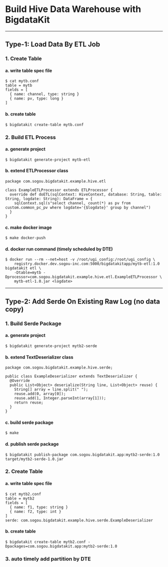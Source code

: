 # Build Hive Data Warehouse with BigdataKit

---

## Type-1: Load Data By ETL Job

### 1. Create Table

#### a. write table spec file

```
$ cat mytb.conf
table = mytb
fields = [
  { name: channel, type: string }
  { name: pv, type: long }
]
```

#### b. create table

```
$ bigdatakit create-table mytb.conf
```

### 2. Build ETL Process

#### a. generate project

```
$ bigdatakit generate-project mytb-etl
```

#### b. extend ETLProcessor class

```
package com.sogou.bigdatakit.example.hive.etl

class ExampleETLProcessor extends ETLProcessor {
  override def doETL(sqlContext: HiveContext, database: String, table: String, logdate: String): DataFrame = {
    sqlContext.sql(s"select channel, count(*) as pv from custom.common_pc_pv where logdate='{$logdate}' group by channel")
  }
}
```

#### c. make docker image

```
$ make docker-push
```

#### d. docker run command (timely scheduled by DTE)
```
$ docker run --rm --net=host -v /root/ugi_config:/root/ugi_config \
    registry.docker.dev.sogou-inc.com:5000/bigdatakitapp/mytb-etl:1.0 bigdatakit etl \
    -Dtable=mytb -Dprocessor=com.sogou.bigdatakit.example.hive.etl.ExampleETLProcessor \
    mytb-etl-1.0.jar <logdate>
```

---

## Type-2: Add Serde On Existing Raw Log (no data copy)

### 1. Build Serde Package

#### a. generate project

```
$ bigdatakit generate-project mytb2-serde
```

#### b. extend TextDeserializer class

```
package com.sogou.bigdatakit.example.hive.serde;

public class ExampleDeserializer extends TextDeserializer {
  @Override
  public List<Object> deserialize(String line, List<Object> reuse) {
    String[] array = line.split(" ");
    reuse.add(0, array[0]);
    reuse.add(1, Integer.parseInt(array[1]));
    return reuse;
  }
}
```

#### c. build serde package

```
$ make
```

#### d. publish serde package

```
$ bigdatakit publish-package com.sogou.bigdatakit.app:mytb2-serde:1.0 target/mytb2-serde-1.0.jar
```

### 2. Create Table

#### a. write table spec file

```
$ cat mytb2.conf
table = mytb2
fields = [
  { name: f1, type: string }
  { name: f2, type: int }
]
serde: com.sogou.bigdatakit.example.hive.serde.ExampleDeserializer
```

#### b. create table

```
$ bigdatakit create-table mytb2.conf -Dpackages=com.sogou.bigdatakit.app:mytb2-serde:1.0
```

### 3. auto timely add partition by DTE